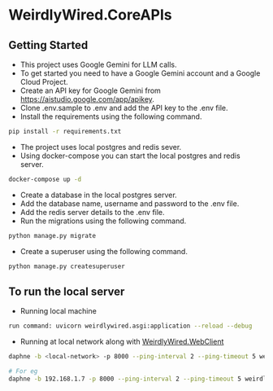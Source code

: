 # WeirdlyWired.CoreAPIs

## Getting Started

- This project uses Google Gemini for LLM calls.
- To get started you need to have a Google Gemini account and a Google Cloud Project.
- Create an API key for Google Gemini from https://aistudio.google.com/app/apikey.
- Clone .env.sample to .env and add the API key to the .env file.
- Install the requirements using the following command.

```bash
pip install -r requirements.txt
```

- The project uses local postgres and redis sever.
- Using docker-compose you can start the local postgres and redis server.

```bash
docker-compose up -d
```

- Create a database in the local postgres server.
- Add the database name, username and password to the .env file.
- Add the redis server details to the .env file.
- Run the migrations using the following command.

```bash
python manage.py migrate
```

- Create a superuser using the following command.

```bash
python manage.py createsuperuser
```

## To run the local server

- Running local machine

```bash
run command: uvicorn weirdlywired.asgi:application --reload --debug
```

- Running at local network along with [WeirdlyWired.WebClient](https://github.com/aj-jaiswal007/WeirdlyWired.WebClient)

```bash
daphne -b <local-network> -p 8000 --ping-interval 2 --ping-timeout 5 weirdlywired.asgi:application

# For eg
daphne -b 192.168.1.7 -p 8000 --ping-interval 2 --ping-timeout 5 weirdlywired.asgi:application

```
